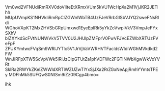 Vm0wd2VFNUdiRmRXV0doVllteEtXRmxVUm5kVU1WcHpXa2M1VjJKR2JETlhh
MUpUVmpKS1NHVkliRmRpClZGWnlWbTB4UzFJeVRrbGlSbVJYQ2sweFNsRldi
WGhoVXpKT2MxZHVSbGRpUmxwd1EyeEplRk5yYkZoVwpiVkV3VmpJeFYxSXhV
blZXYkdScFVtNUNWVkV5TVV0U2JHUlpZMFprV0FwVFJVcEZWbXRTUzFVeFpF
ZFUKYmtwcFVqSm9WRlJYTlc5V1JrVjVaVWRHVTFacldsWldiWGhMVkdkd2FW
WnJiRFpXTW5ScVpVWk5lRlJzClpGTUtZa1phVDFWc2FGTlNWbXgwWkVoYVRt
SklRa2RWYkZKelZWWldXRTlWZUZwTlYxSjJXa2RrZGxNeApjRmhYYmtsTFEy
MDFhMk5SUFQwS0NtSm9iZz09Cgp4bmo=

ihk